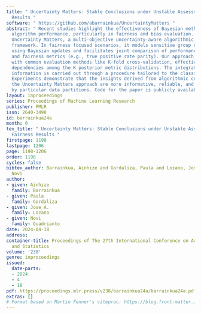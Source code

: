 ```yaml
---
title: " Uncertainty Matters: Stable Conclusions under Unstable Assessment of Fairness
  Results "
software: " https://github.com/abarrainkua/UncertaintyMatters "
abstract: " Recent studies highlight the effectiveness of Bayesian methods in assessing
  algorithm performance, particularly in fairness and bias evaluation. We present
  Uncertainty Matters, a multi-objective uncertainty-aware algorithmic comparison
  framework. In fairness focused scenarios, it models sensitive group confusion matrices
  using Bayesian updates and facilitates joint comparison of performance (e.g., accuracy)
  and fairness metrics (e.g., true positive rate parity). Our approach works seamlessly
  with common evaluation methods like K-fold cross-validation, effectively addressing
  dependencies among the K posterior metric distributions. The integration of correlated
  information is carried out through a procedure tailored to the classifier’s complexity.
  Experiments demonstrate that the insights derived from algorithmic comparisons employing
  the Uncertainty Matters approach are more informative, reliable, and less influenced
  by particular data partitions. Code for the paper is publicly available at \\url{https://github.com/abarrainkua/UncertaintyMatters}. "
layout: inproceedings
series: Proceedings of Machine Learning Research
publisher: PMLR
issn: 2640-3498
id: barrainkua24a
month: 0
tex_title: " Uncertainty Matters: Stable Conclusions under Unstable Assessment of
  Fairness Results "
firstpage: 1198
lastpage: 1206
page: 1198-1206
order: 1198
cycles: false
bibtex_author: Barrainkua, Ainhize and Gordaliza, Paula and Lozano, Jose A. and Quadrianto,
  Novi
author:
- given: Ainhize
  family: Barrainkua
- given: Paula
  family: Gordaliza
- given: Jose A.
  family: Lozano
- given: Novi
  family: Quadrianto
date: 2024-04-18
address:
container-title: Proceedings of The 27th International Conference on Artificial Intelligence
  and Statistics
volume: '238'
genre: inproceedings
issued:
  date-parts:
  - 2024
  - 4
  - 18
pdf: https://proceedings.mlr.press/v238/barrainkua24a/barrainkua24a.pdf
extras: []
# Format based on Martin Fenner's citeproc: https://blog.front-matter.io/posts/citeproc-yaml-for-bibliographies/
---
```

